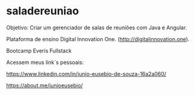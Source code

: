 # saladereuniao

Objetivo: Criar um gerenciador de salas de reuniões com Java e Angular.

Plataforma de ensino Digital Innovation One. (http://digitalinnovation.one).

Bootcamp Everis Fullstack

Acessem meus link´s pessoais:

https://www.linkedin.com/in/junio-eusebio-de-souza-16a2a060/

https://about.me/junioeusebio/
